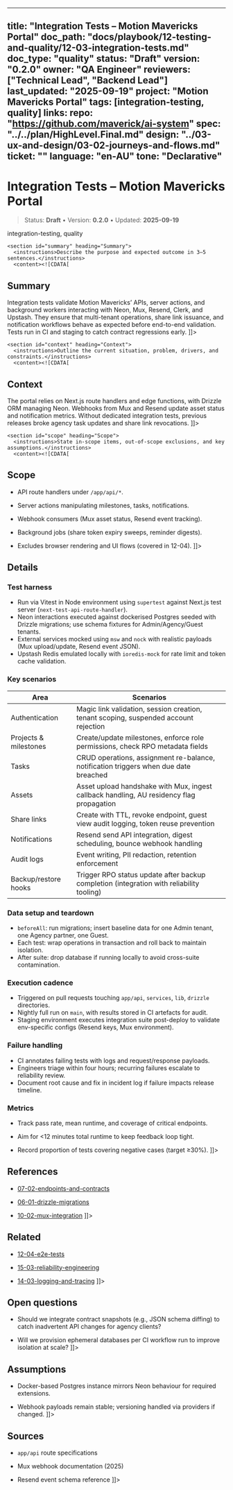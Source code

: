 <!-- ai:managed start file="docs/playbook/12-testing-and-quality/12-03-integration-tests.md" responsibility="docs" strategy="replace" -->
---
title: "Integration Tests – Motion Mavericks Portal"
doc_path: "docs/playbook/12-testing-and-quality/12-03-integration-tests.md"
doc_type: "quality"
status: "Draft"
version: "0.2.0"
owner: "QA Engineer"
reviewers: ["Technical Lead", "Backend Lead"]
last_updated: "2025-09-19"
project: "Motion Mavericks Portal"
tags: [integration-testing, quality]
links:
  repo: "https://github.com/maverick/ai-system"
  spec: "../../plan/HighLevel.Final.md"
  design: "../03-ux-and-design/03-02-journeys-and-flows.md"
  ticket: "<PLACEHOLDER>"
language: "en-AU"
tone: "Declarative"
---

# Integration Tests – Motion Mavericks Portal

> Status: **Draft** • Version: **0.2.0** • Updated: **2025-09-19**

<doc xmlns="urn:docs:universal"
     type="quality"
     path="docs/playbook/12-testing-and-quality/12-03-integration-tests.md"
     version="0.2.0"
     status="Draft"
     owner="QA Engineer">

  <meta>
    <link rel="repo" href="https://github.com/maverick/ai-system"/>
    <link rel="spec" href="../../plan/HighLevel.Final.md"/>
    <link rel="design" href="../03-ux-and-design/03-02-journeys-and-flows.md"/>
    <tags>integration-testing, quality</tags>
  </meta>

  <sections>

    <section id="summary" heading="Summary">
      <instructions>Describe the purpose and expected outcome in 3–5 sentences.</instructions>
      <content><![CDATA[
## Summary
Integration tests validate Motion Mavericks’ APIs, server actions, and background workers interacting with Neon, Mux, Resend, Clerk, and Upstash. They ensure that multi-tenant operations, share link issuance, and notification workflows behave as expected before end-to-end validation. Tests run in CI and staging to catch contract regressions early.
]]></content>
    </section>

    <section id="context" heading="Context">
      <instructions>Outline the current situation, problem, drivers, and constraints.</instructions>
      <content><![CDATA[
## Context
The portal relies on Next.js route handlers and edge functions, with Drizzle ORM managing Neon. Webhooks from Mux and Resend update asset status and notification metrics. Without dedicated integration tests, previous releases broke agency task updates and share link revocations.
]]></content>
    </section>

    <section id="scope" heading="Scope">
      <instructions>State in-scope items, out-of-scope exclusions, and key assumptions.</instructions>
      <content><![CDATA[
## Scope
- API route handlers under `/app/api/*`.
- Server actions manipulating milestones, tasks, notifications.
- Webhook consumers (Mux asset status, Resend event tracking).
- Background jobs (share token expiry sweeps, reminder digests).
- Excludes browser rendering and UI flows (covered in 12-04).
]]></content>
    </section>

    <section id="details" heading="Details">
      <content><![CDATA[
## Details

### Test harness
- Run via Vitest in Node environment using `supertest` against Next.js test server (`next-test-api-route-handler`).
- Neon interactions executed against dockerised Postgres seeded with Drizzle migrations; use schema fixtures for Admin/Agency/Guest tenants.
- External services mocked using `msw` and `nock` with realistic payloads (Mux upload/update, Resend event JSON).
- Upstash Redis emulated locally with `ioredis-mock` for rate limit and token cache validation.

### Key scenarios
| Area | Scenarios |
|------|-----------|
| Authentication | Magic link validation, session creation, tenant scoping, suspended account rejection |
| Projects & milestones | Create/update milestones, enforce role permissions, check RPO metadata fields |
| Tasks | CRUD operations, assignment re-balance, notification triggers when due date breached |
| Assets | Asset upload handshake with Mux, ingest callback handling, AU residency flag propagation |
| Share links | Create with TTL, revoke endpoint, guest view audit logging, token reuse prevention |
| Notifications | Resend send API integration, digest scheduling, bounce webhook handling |
| Audit logs | Event writing, PII redaction, retention enforcement |
| Backup/restore hooks | Trigger RPO status update after backup completion (integration with reliability tooling) |

### Data setup and teardown
- `beforeAll`: run migrations; insert baseline data for one Admin tenant, one Agency partner, one Guest.
- Each test: wrap operations in transaction and roll back to maintain isolation.
- After suite: drop database if running locally to avoid cross-suite contamination.

### Execution cadence
- Triggered on pull requests touching `app/api`, `services`, `lib`, `drizzle` directories.
- Nightly full run on `main`, with results stored in CI artefacts for audit.
- Staging environment executes integration suite post-deploy to validate env-specific configs (Resend keys, Mux environment).

### Failure handling
- CI annotates failing tests with logs and request/response payloads.
- Engineers triage within four hours; recurring failures escalate to reliability review.
- Document root cause and fix in incident log if failure impacts release timeline.

### Metrics
- Track pass rate, mean runtime, and coverage of critical endpoints.
- Aim for <12 minutes total runtime to keep feedback loop tight.
- Record proportion of tests covering negative cases (target ≥30%).
]]></content>
    </section>

    <section id="references" heading="References">
      <content><![CDATA[
## References
- [07-02-endpoints-and-contracts](../07-apis-and-contracts/07-02-endpoints-and-contracts.md)
- [06-01-drizzle-migrations](../06-data-model-and-storage/06-01-drizzle-migrations.md)
- [10-02-mux-integration](../10-integrations/10-02-mux-integration.md)
]]></content>
    </section>

    <section id="related" heading="Related">
      <content><![CDATA[
## Related
- [12-04-e2e-tests](12-04-e2e-tests.md)
- [15-03-reliability-engineering](../15-performance-and-reliability/15-03-reliability-engineering.md)
- [14-03-logging-and-tracing](../14-observability/14-03-logging-and-tracing.md)
]]></content>
    </section>

    <section id="open_questions" heading="Open questions">
      <content><![CDATA[
## Open questions
- Should we integrate contract snapshots (e.g., JSON schema diffing) to catch inadvertent API changes for agency clients?
- Will we provision ephemeral databases per CI workflow run to improve isolation at scale?
]]></content>
    </section>

    <section id="assumptions" heading="Assumptions">
      <content><![CDATA[
## Assumptions
- Docker-based Postgres instance mirrors Neon behaviour for required extensions.
- Webhook payloads remain stable; versioning handled via providers if changed.
]]></content>
    </section>

    <section id="sources" heading="Sources">
      <content><![CDATA[
## Sources
- `app/api` route specifications
- Mux webhook documentation (2025)
- Resend event schema reference
]]></content>
    </section>

  </sections>
</doc>
<!-- ai:managed end -->

